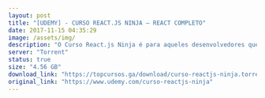 ```yaml
---
layout: post
title: "[UDEMY] - CURSO REACT.JS NINJA – REACT COMPLETO"
date: 2017-11-15 04:35:29
image: /assets/img/
description: "O Curso React.js Ninja é para aqueles desenvolvedores que querem crescer como programadores na área de desenvolvimento web. Nesse curso será abordado não só sobre a lib React.js em si, mas todas as ferramentas e técnicas do ecossistema ao seu redor: redux, react-router, Server Side Rendering, programação funcional, testes, etc."
server: "Torrent"
status: true
size: "4.56 GB"
download_link: "https://topcursos.ga/download/curso-reactjs-ninja.torrent"
original_link: "https://www.udemy.com/curso-reactjs-ninja"
---
```

